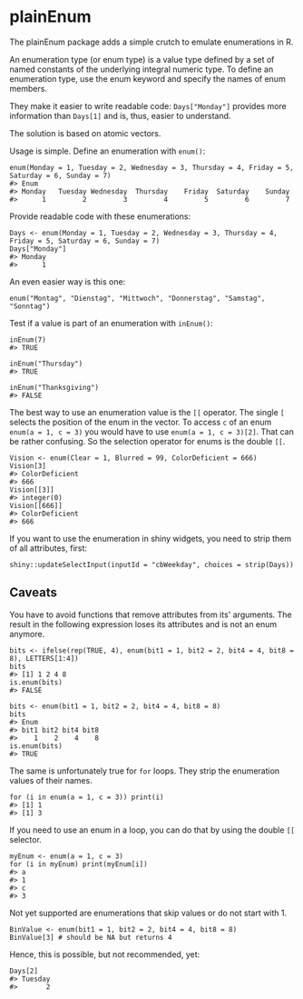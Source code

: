 # plainEnum

The plainEnum package adds a simple crutch to emulate enumerations in R. 

An enumeration type (or enum type) is a value type defined by a set of named constants of the underlying integral numeric type. To define an enumeration type, use the enum keyword and specify the names of enum members.

They make it easier to write readable code: `Days["Monday"]` provides more information than `Days[1]` and is, thus, easier to understand.


The solution is based on atomic vectors.

Usage is simple. Define an enumeration with `enum()`:

```r-lang
enum(Monday = 1, Tuesday = 2, Wednesday = 3, Thursday = 4, Friday = 5, Saturday = 6, Sunday = 7)
#> Enum 
#> Monday   Tuesday Wednesday  Thursday    Friday  Saturday    Sunday 
#>      1         2         3         4         5         6         7 
```

Provide readable code with these enumerations:
```r-lang
Days <- enum(Monday = 1, Tuesday = 2, Wednesday = 3, Thursday = 4, Friday = 5, Saturday = 6, Sunday = 7)
Days["Monday"]
#> Monday 
#>      1
```

An even easier way is this one:
```r-lang
enum("Montag", "Dienstag", "Mittwoch", "Donnerstag", "Samstag", "Sonntag")
```

Test if a value is part of an enumeration with `inEnum()`:

```r-lang
inEnum(7)
#> TRUE

inEnum("Thursday")
#> TRUE

inEnum("Thanksgiving")
#> FALSE
```

The best way to use an enumeration value is the `[[` operator. The single `[` selects the position of the enum in the vector. To access `c` of an enum `enum(a = 1, c = 3)` you would have to use `enum(a = 1, c = 3)[2]`. That can be rather confusing. So the selection operator for enums is the double `[[`. 

```r-lang
Vision <- enum(Clear = 1, Blurred = 99, ColorDeficient = 666)
Vision[3]
#> ColorDeficient
#> 666
Vision[[3]] 
#> integer(0)
Vision[[666]]
#> ColorDeficient
#> 666
```


If you want to use the enumeration in shiny widgets, you need to strip them of all attributes, first:
```r-lang
shiny::updateSelectInput(inputId = "cbWeekday", choices = strip(Days))
```

## Caveats

You have to avoid functions that remove attributes from its' arguments. The result in the following expression loses its attributes and is not an enum anymore.

```r-lang
bits <- ifelse(rep(TRUE, 4), enum(bit1 = 1, bit2 = 2, bit4 = 4, bit8 = 8), LETTERS[1:4])
bits
#> [1] 1 2 4 8
is.enum(bits)
#> FALSE

bits <- enum(bit1 = 1, bit2 = 2, bit4 = 4, bit8 = 8)
bits
#> Enum 
#> bit1 bit2 bit4 bit8 
#>    1    2    4    8
is.enum(bits)
#> TRUE
```

The same is unfortunately true for `for` loops. They strip the enumeration values of their names.
```r-lang
for (i in enum(a = 1, c = 3)) print(i)
#> [1] 1
#> [1] 3
```

If you need to use an enum in a loop, you can do that by using the double `[[` selector.

```r-lang
myEnum <- enum(a = 1, c = 3)
for (i in myEnum) print(myEnum[i])
#> a
#> 1
#> c
#> 3
```



Not yet supported are enumerations that skip values or do not start with 1.
```r-lang
BinValue <- enum(bit1 = 1, bit2 = 2, bit4 = 4, bit8 = 8)
BinValue[3] # should be NA but returns 4
```

Hence, this is possible, but not recommended, yet:
```r-lang
Days[2]
#> Tuesday 
#>       2 
```


